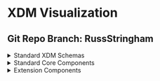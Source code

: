 # XDM Visualization
## Git Repo Branch: RussStringham
<details>
<summary>Standard XDM Schemas</summary>
<ul>
</ul>
</details>
<details>
<summary>Standard Core Components</summary>
<ul>
</ul>
</details>
<details>
<summary>Extension Components</summary>
<ul>
</ul>
</details>
